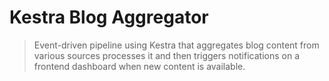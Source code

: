 # Kestra Blog Aggregator

> Event-driven pipeline using Kestra that aggregates blog content from various sources processes it and then triggers notifications on a frontend dashboard when new content is available.
